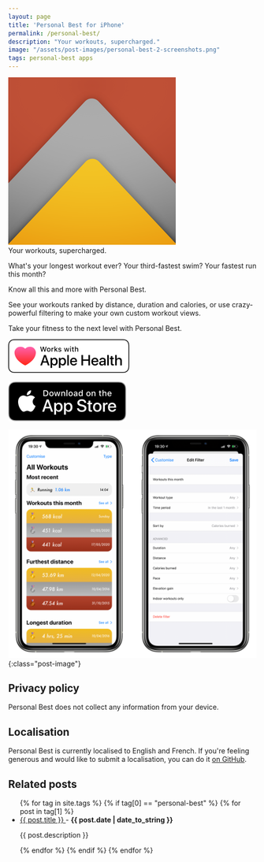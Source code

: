```yaml
---
layout: page
title: 'Personal Best for iPhone'
permalink: /personal-best/
description: "Your workouts, supercharged."
image: "/assets/post-images/personal-best-2-screenshots.png"
tags: personal-best apps
---
```


<div class="app">
    <img src="/assets/personal-best-icon.png" class="app-icon" />
    <div>
        <span>Your workouts, supercharged.</span>
    </div>
</div>

What's your longest workout ever? Your third-fastest swim? Your fastest run this month? 

Know all this and more with Personal Best.

See your workouts ranked by distance, duration and calories, or use crazy-powerful filtering to make your own custom workout views.

Take your fitness to the next level with Personal Best.

![Works with Apple Health](/assets/apple-health-badge.svg)

<a href="https://apps.apple.com/gb/app/personal-best-workouts/id1510256676" target="_blank" class="unset">
    <img src="/assets/app-store-badge.svg" alt="Download Personal Best on the App Store" />
</a>

![Screenshots of Personal Best 2](/assets/post-images/personal-best-2-screenshots.png){:class="post-image"}

## Privacy policy

Personal Best does not collect any information from your device.

## Localisation

Personal Best is currently localised to English and French. If you're feeling generous and would like to submit a localisation, you can do it [on GitHub](https://github.com/shaundon/personal-best-localization).

## Related posts

<ul>
  {% for tag in site.tags %}
    {% if tag[0] == "personal-best" %}
      {% for post in tag[1] %}
        <li>
          <a href="{{ post.url }}">
            {{ post.title }}
          </a>
          - <strong>{{ post.date | date_to_string }}</strong>
          <p>{{ post.description }}</p>
        </li>
      {% endfor %}
    {% endif %}
  {% endfor %}
</ul>